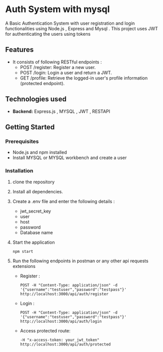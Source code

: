 # Auth System with mysql 
A Basic Authentication System with user registration and login functionalities using Node.js , Express and Mysql . 
This project uses JWT for authenticating the users using tokens

## Features
 - It consists of following RESTful endpoints :
     - POST /register: Register a new user.
     - POST /login: Login a user and return a JWT.
     - GET /profile: Retrieve the logged-in user's profile information (protected endpoint).


## Technologies used

- **Backend:** Express.js , MYSQL , JWT , RESTAPI

## Getting Started

### Prerequisites

- Node.js and npm installed
- Install MYSQL or MYSQL workbench and create a user

### Installation

1. clone the repository
2. Install all dependencies.
3. Create a .env file and enter the following details :
     - jwt_secret_key
     - user
     - host
     - password
     - Database name
4. Start the application

       npm start

5. Run the following endpoints in postman or any other api requests extensions
     - Register :

           POST -H "Content-Type: application/json" -d '{"username":"testuser","password":"testpass"}' http://localhost:3000/api/auth/register

     - Login :

           POST -H "Content-Type: application/json" -d '{"username":"testuser","password":"testpass"}' http://localhost:3000/api/auth/login

    - Access protected route:

          -H "x-access-token: your_jwt_token" http://localhost:3000/api/auth/protected




